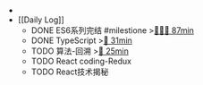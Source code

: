 -
- [[Daily Log]]
	- DONE ES6系列完结 #milestione >[🍅🍅🍅 87min](#agenda-pomo://?t=f-1688099064801-1500%2Cf-1688106101533-1500%2Cf-1688108565081-1500%2Cp-1688110724418-683)
	- DONE TypeScript >[🍅 31min](#agenda-pomo://?t=f-1688115517693-1500%2Cp-1688119117101-312)
	- TODO 算法-回溯 >[🍅 25min](#agenda-pomo://?t=f-1688120343875-1500)
	- TODO React coding-Redux
	- TODO React技术揭秘